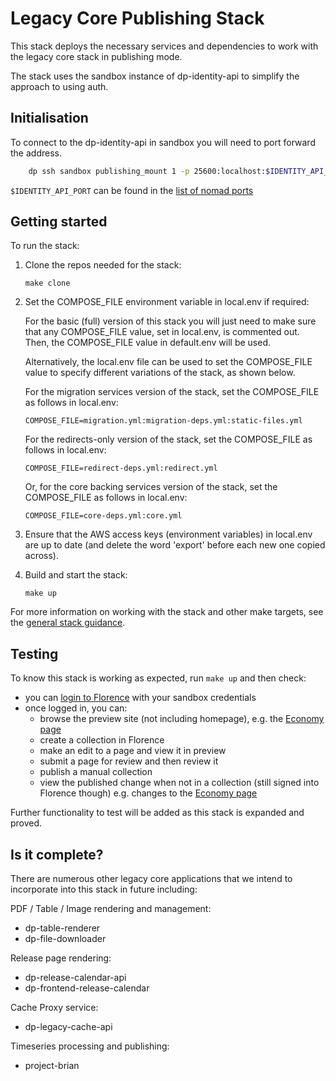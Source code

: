 # Legacy Core Publishing Stack

This stack deploys the necessary services and dependencies to work with the legacy core stack in publishing mode.

The stack uses the sandbox instance of dp-identity-api to simplify the approach to using auth.

## Initialisation

To connect to the dp-identity-api in sandbox you will need to port forward the address.

```sh
    dp ssh sandbox publishing_mount 1 -p 25600:localhost:$IDENTITY_API_PORT
```

`$IDENTITY_API_PORT` can be found in the [list of nomad ports](https://github.com/ONSdigital/dp-setup/blob/awsb/PORTS.md)

## Getting started

To run the stack:

1. Clone the repos needed for the stack:

   ```shell
   make clone
   ```

2. Set the COMPOSE_FILE environment variable in local.env if required:

    For the basic (full) version of this stack you will just need to make sure that any COMPOSE_FILE value, set in local.env, is commented out.
    Then, the COMPOSE_FILE value in default.env will be used.

    Alternatively, the local.env file can be used to set the COMPOSE_FILE value to specify different variations of the stack, as shown below.

    For the migration services version of the stack, set the COMPOSE_FILE as follows in local.env:
  
     ```shell
     COMPOSE_FILE=migration.yml:migration-deps.yml:static-files.yml
     ```

    For the redirects-only version of the stack, set the COMPOSE_FILE as follows in local.env:
  
     ```shell
     COMPOSE_FILE=redirect-deps.yml:redirect.yml
     ```
  
    Or, for the core backing services version of the stack, set the COMPOSE_FILE as follows in local.env:
  
     ```shell
    COMPOSE_FILE=core-deps.yml:core.yml
     ```
  
3. Ensure that the AWS access keys (environment variables) in local.env are up to date (and delete the word 'export' before each new one copied across).

4. Build and start the stack:

   ```shell
   make up
   ```

For more information on working with the stack and other make targets, see the [general stack guidance](../README.md#general-guidance-for-each-stack).

## Testing

To know this stack is working as expected, run `make up` and then check:

- you can [login to Florence](http://localhost:8081/florence/login) with your sandbox credentials
- once logged in, you can:
  - browse the preview site (not including homepage), e.g. the [Economy page](http://localhost:8081/economy)
  - create a collection in Florence
  - make an edit to a page and view it in preview
  - submit a page for review and then review it
  - publish a manual collection
  - view the published change when not in a collection (still signed into Florence though) e.g. changes to the [Economy page](http://localhost:20000/economy)

Further functionality to test will be added as this stack is expanded and proved.

## Is it complete?

There are numerous other legacy core applications that we intend to incorporate into this stack in future including:

PDF / Table / Image rendering and management:

- dp-table-renderer
- dp-file-downloader

Release page rendering:

- dp-release-calendar-api
- dp-frontend-release-calendar

Cache Proxy service:

- dp-legacy-cache-api

Timeseries processing and publishing:

- project-brian
